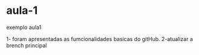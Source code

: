 # aula-1
exemplo aula1

1- foram apresentadas as fumcionalidades basicas do gitHub.
2-atualizar a brench principal
